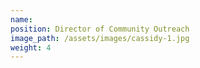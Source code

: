 ```yaml
---
name:
position: Director of Community Outreach
image_path: /assets/images/cassidy-1.jpg
weight: 4
---
```



